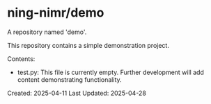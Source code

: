 # ning-nimr/demo

A repository named 'demo'.

This repository contains a simple demonstration project.

Contents:

- test.py: This file is currently empty. Further development will add content demonstrating functionality.

Created: 2025-04-11
Last Updated: 2025-04-28
